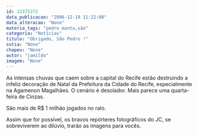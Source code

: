 ```yaml
---
id: 12375272
data_publicacao: "2006-12-19 11:22:00"
data_alteracao: "None"
materia_tags: "pedro manta,são"
categoria: "Notícias"
titulo: "Obrigado, São Pedro !"
sutia: "None"
chapeu: "None"
autor: "jamildo"
imagem: "None"
---
```

<p>As intensas chuvas que caem sobre a capital do Recife est&atilde;o destruindo a infeliz decora&ccedil;&atilde;o de Natal da Prefeitura da Cidade do Recife, especialmente na Agamenon Magalh&atilde;es. O cen&aacute;rio &eacute; desolador. Mais parece uma quarta-feira de Cinzas.</p>

<p>S&atilde;o mais de R$ 1 milh&atilde;o jogados no ralo.</p>

<p>Assim que for poss&iacute;vel, os bravos rep&oacute;rteres fotogr&aacute;ficos do JC, se sobreviverem ao dil&uacute;vio, trar&atilde;o as imagens para voc&ecirc;s.</p>
